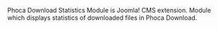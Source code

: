 Phoca Download Statistics Module is Joomla! CMS extension. Module which displays statistics of downloaded files in Phoca Download.